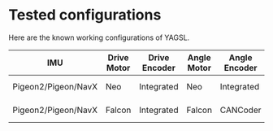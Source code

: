 # Tested configurations

Here are the known working configurations of YAGSL.

| IMU                 | Drive Motor | Drive Encoder | Angle Motor | Angle Encoder | Absolute Encoder | Status               | Swerve Base |
| ------------------- | ----------- | ------------- | ----------- | ------------- | ---------------- | -------------------- | ----------- |
| Pigeon2/Pigeon/NavX | Neo         | Integrated    | Neo         | Integrated    | CANCoder/None    | :heavy\_check\_mark: | SDS Mk4     |
| Pigeon2/Pigeon/NavX | Falcon      | Integrated    | Falcon      | CANCoder      | CANCoder/None    | ✔️                   | SDS Mk4     |
